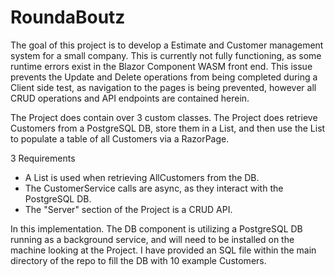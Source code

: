 # RoundaBoutz

The goal of this project is to develop a Estimate and Customer management system for a small company. This is currently not fully functioning, as some runtime errors exist in the Blazor Component WASM front end. This issue prevents the Update and Delete operations from being completed during a Client side test, as navigation to the pages is being prevented, however all CRUD operations and API endpoints are contained herein. 

The Project does contain over 3 custom classes.
The Project does retrieve Customers from a PostgreSQL DB, store them in a List, and then use the List to populate a table of all Customers via a RazorPage.

3 Requirements

* A List is used when retrieving AllCustomers from the DB.
* The CustomerService calls are async, as they interact with the PostgreSQL DB.
* The "Server" section of the Project is a CRUD API.


In this implementation. The DB component is utilizing a PostgreSQL DB running as a background service, and will need to be installed on the machine looking at the Project.
I have provided an SQL file within the main directory of the repo to fill the DB with 10 example Customers.